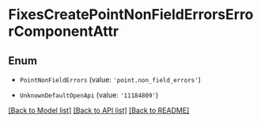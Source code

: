 # FixesCreatePointNonFieldErrorsErrorComponentAttr


## Enum

* `PointNonFieldErrors` (value: `'point.non_field_errors'`)

* `UnknownDefaultOpenApi` (value: `'11184809'`)

[[Back to Model list]](../README.md#documentation-for-models) [[Back to API list]](../README.md#documentation-for-api-endpoints) [[Back to README]](../README.md)
